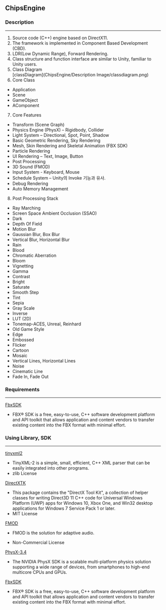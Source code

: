 ## __ChipsEngine__  
### __Description__  
___  
1. Source code (C++) engine based on DirectX11.
2. The framework is implemented in Component Based Development (CBD).
3. LDR(Low Dynamic Range), Forward Rendering.
4. Class structure and function interface are similar to Unity, familiar to Unity users.
5. Class Diagram  
[classDiagram](ChipsEngine/Description Image/classdiagram.png)
6. Core Class
 - Application 
 - Scene  
 - GameObject  
 - AComponent
7. Core Features
 - Transform (Scene Graph)
 - Physics Engine (PhysX) – Rigidbody, Collider
 - Light System – Directional, Spot, Point, Shadow
 - Basic Geometric Rendering, Sky Rendering
 - Mesh, Skin Rendering and Skeletal Animation (FBX SDK)
 - Particle Rendering
 - UI Rendering – Text, Image, Button
 - Post Processing
 - 3D Sound (FMOD)
 - Input System - Keyboard, Mouse
 - Schedule System – Unity의 Invoke 기능과 유사.
 - Debug Rendering
 - Auto Memory Management  
8. Post Processing Stack
 - Ray Marching
 - Screen Space Ambient Occlusion (SSAO)
 - Dark
 - Depth Of Field
 - Motion Blur
 - Gaussian Blur, Box Blur
 - Vertical Blur, Horizontal Blur
 - Rain
 - Blood
 - Chromatic Aberration
 - Bloom
 - Vignetting
 - Gamma
 - Contrast
 - Bright
 - Saturate
 - Smooth Step
 - Tint
 - Sepia
 - Gray Scale
 - Inverse
 - LUT (2D)
 - Tonemap-ACES, Unreal, Reinhard
 - Old Game Style
 - Edge
 - Embossed
 - Flicker
 - Cartoon
 - Mosaic
 - Vertical Lines, Horizontal Lines
 - Noise
 - Cinematic Line
 - Fade In, Fade Out

### __Requirements__
___
[FbxSDK](https://www.autodesk.com/developer-network/platform-technologies/fbx-sdk-2020-0)

  - FBX® SDK is a free, easy-to-use, C++ software development platform and API toolkit that allows application and content vendors to transfer existing content into the FBX format with minimal effort.  
 
### __Using Library, SDK__
___

[tinyxml2](https://github.com/leethomason/tinyxml2)    
 - TinyXML-2 is a simple, small, efficient, C++ XML parser that can be easily integrated into other programs.
 - zlib License  

[DirectXTK](https://github.com/jerrypoiu/DirectXTK)  
 - This package contains the "DirectX Tool Kit", a collection of helper classes for writing Direct3D 11 C++ code for Universal Windows Platform (UWP) apps for Windows 10, Xbox One, and Win32 desktop applications for Windows 7 Service Pack 1 or later.  
 - MIT License  

[FMOD](https://www.fmod.com/)  
 - FMOD is the solution for adaptive audio.

 - Non-Commercial License

[PhysX-3.4](https://developer.nvidia.com/physx-sdk%20)  
 -   The NVIDIA PhysX SDK is a scalable multi-platform physics solution supporting a wide range of devices, from smartphones to high-end multicore CPUs and GPUs.

[FbxSDK](https://www.autodesk.com/developer-network/platform-technologies/fbx-sdk-2020-0)  
 - FBX® SDK is a free, easy-to-use, C++ software development platform and API toolkit that allows application and content vendors to transfer existing content into the FBX format with minimal effort.
